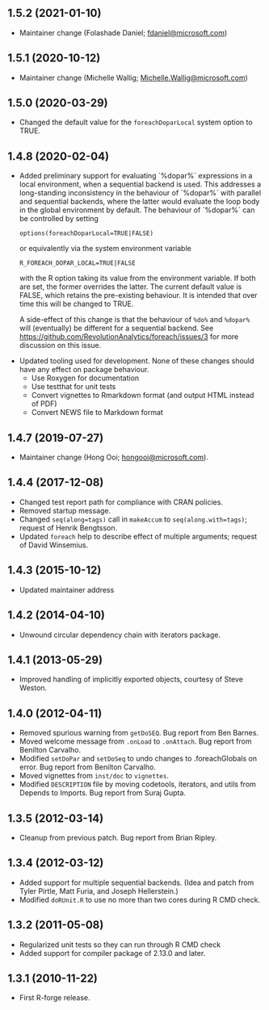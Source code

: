 ## 1.5.2 (2021-01-10)

- Maintainer change (Folashade Daniel; fdaniel@microsoft.com)

## 1.5.1 (2020-10-12)

- Maintainer change (Michelle Wallig; Michelle.Wallig@microsoft.com)

## 1.5.0 (2020-03-29)

- Changed the default value for the `foreachDoparLocal` system option to TRUE.

## 1.4.8 (2020-02-04)

<ul>
<li><p>Added preliminary support for evaluating `%dopar%` expressions in a local environment, when a sequential backend is used. This addresses a long-standing inconsistency in the behaviour of `%dopar%` with parallel and sequential backends, where the latter would evaluate the loop body in the global environment by default. The behaviour of `%dopar%` can be controlled by setting<br/>

`options(foreachDoparLocal=TRUE|FALSE)`<br/>

or equivalently via the system environment variable<br/>

`R_FOREACH_DOPAR_LOCAL=TRUE|FALSE`<br/>

with the R option taking its value from the environment variable. If both are set, the former overrides the latter. The current default value is FALSE, which retains the pre-existing behaviour. It is intended that over time this will be changed to TRUE.<br/>

A side-effect of this change is that the behaviour of `%do%` and `%dopar%` will (eventually) be different for a sequential backend. See https://github.com/RevolutionAnalytics/foreach/issues/3 for more discussion on this issue.</p></li>

<li> Updated tooling used for development. None of these changes should have any effect on package behaviour.
<ul>
<li>Use Roxygen for documentation</li>
<li>Use testthat for unit tests</li>
<li>Convert vignettes to Rmarkdown format (and output HTML instead of PDF)</li>
<li>Convert NEWS file to Markdown format
</ul>
</li>
</ul>

## 1.4.7 (2019-07-27)
- Maintainer change (Hong Ooi; hongooi@microsoft.com).

## 1.4.4 (2017-12-08)
- Changed test report path for compliance with CRAN policies.
- Removed startup message.
- Changed `seq(along=tags)` call in `makeAccum` to `seq(along.with=tags)`; request of Henrik Bengtsson.
- Updated `foreach` help to describe effect of multiple arguments; request of David Winsemius.

## 1.4.3 (2015-10-12)
- Updated maintainer address
    
## 1.4.2 (2014-04-10)
- Unwound circular dependency chain with iterators package.
    
## 1.4.1 (2013-05-29)
- Improved handling of implicitly exported objects, courtesy of Steve Weston.

## 1.4.0 (2012-04-11)
- Removed spurious warning from `getDoSEQ`. Bug report from Ben Barnes.
- Moved welcome message from `.onLoad` to `.onAttach`. Bug report from Benilton Carvalho.
- Modified `setDoPar` and `setDoSeq` to undo changes to .foreachGlobals on error. Bug report from Benilton Carvalho.
- Moved vignettes from `inst/doc` to `vignettes`.
- Modified `DESCRIPTION` file by moving codetools, iterators, and utils from Depends to Imports. Bug report from Suraj Gupta.

## 1.3.5 (2012-03-14)
- Cleanup from previous patch. Bug report from Brian Ripley.

## 1.3.4 (2012-03-12)
- Added support for multiple sequential backends. (Idea and patch from Tyler Pirtle, Matt Furia, and Joseph Hellerstein.)
- Modified `doRUnit.R` to use no more than two cores during R CMD check.

## 1.3.2 (2011-05-08)
- Regularized unit tests so they can run through R CMD check
- Added support for compiler package of 2.13.0 and later.

## 1.3.1 (2010-11-22)
- First R-forge release.

